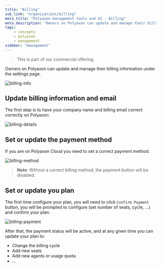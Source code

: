 ```yaml
---
title: "Billing"
sub_link: "organizations/billing"
meta_title: "Polyaxon management tools and UI - Billing"
meta_description: "Owners on Polyaxon can update and manage their billing information under the settings page."
tags:
    - concepts
    - polyaxon
    - management
sidebar: "management"
---
```


<blockquote class="commercial">This is part of our commercial offering.</blockquote>

Owners on Polyaxon can update and manage their billing information under the settings page.

![billing-info](../../../../content/images/dashboard/billing/billing-info.png)

## Update billing information and email

The first step is to have your company name and billing email correct correctly on Polyaxon:

![billing-details](../../../../content/images/dashboard/billing/billing-details.png)

## Set or update the payment method

If you are on Polyaxon Cloud you need to set a correct payment method:

![billing-method](../../../../content/images/dashboard/billing/billing-method.png)

> **Note**: Without a correct billing method, the payment button will be disabled. 

## Set or update you plan

The first time configure your plan, you will need to click `Confirm Payment` button, you will be prompted to configure (set number of seats, cycle, ...) and confirm your plan:

![billing-payment](../../../../content/images/dashboard/billing/billing-payment.png)

After that, the payment status will be active, and at any given time you can update your plan to:

 * Change the billing cycle
 * Add new seats
 * Add new agents or usage quota
 * ...


